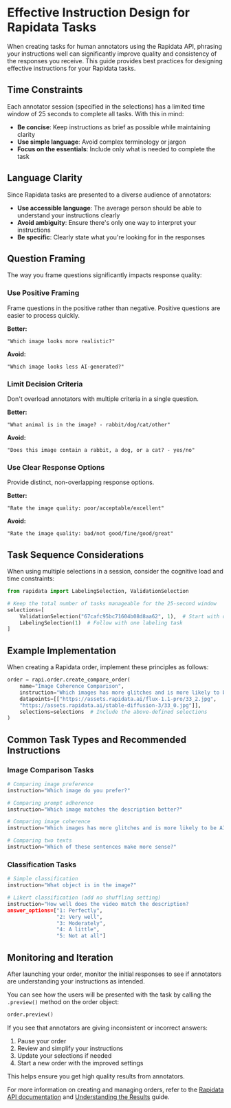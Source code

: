 # Effective Instruction Design for Rapidata Tasks

When creating tasks for human annotators using the Rapidata API, phrasing your instructions well can significantly improve quality and consistency of the responses you receive. This guide provides best practices for designing effective instructions for your Rapidata tasks.

## Time Constraints

Each annotator session (specified in the selections) has a limited time window of 25 seconds to complete all tasks. With this in mind:

- **Be concise**: Keep instructions as brief as possible while maintaining clarity
- **Use simple language**: Avoid complex terminology or jargon
- **Focus on the essentials**: Include only what is needed to complete the task

## Language Clarity

Since Rapidata tasks are presented to a diverse audience of annotators:

- **Use accessible language**: The average person should be able to understand your instructions clearly
- **Avoid ambiguity**: Ensure there's only one way to interpret your instructions
- **Be specific**: Clearly state what you're looking for in the responses

## Question Framing

The way you frame questions significantly impacts response quality:

### Use Positive Framing
Frame questions in the positive rather than negative. Positive questions are easier to process quickly.

**Better:**
```
"Which image looks more realistic?"
```

**Avoid:**
```
"Which image looks less AI-generated?"
```

### Limit Decision Criteria
Don't overload annotators with multiple criteria in a single question.

**Better:**
```
"What animal is in the image? - rabbit/dog/cat/other"
```

**Avoid:**
```
"Does this image contain a rabbit, a dog, or a cat? - yes/no"
```

### Use Clear Response Options
Provide distinct, non-overlapping response options.

**Better:**
```
"Rate the image quality: poor/acceptable/excellent"
```

**Avoid:**
```
"Rate the image quality: bad/not good/fine/good/great"
```

## Task Sequence Considerations

When using multiple selections in a session, consider the cognitive load and time constraints:

```python
from rapidata import LabelingSelection, ValidationSelection

# Keep the total number of tasks manageable for the 25-second window
selections=[
    ValidationSelection("67cafc95bc71604b08d8aa62", 1),  # Start with one validation task (id is the validation set id)
    LabelingSelection(1)  # Follow with one labeling task
]
```

## Example Implementation

When creating a Rapidata order, implement these principles as follows:

```python
order = rapi.order.create_compare_order(
    name="Image Coherence Comparison",
    instruction="Which images has more glitches and is more likely to be AI generated?",  # Clear, positive framing
    datapoints=[["https://assets.rapidata.ai/flux-1.1-pro/33_2.jpg", 
    "https://assets.rapidata.ai/stable-diffusion-3/33_0.jpg"]],
    selections=selections  # Include the above-defined selections
)
```

## Common Task Types and Recommended Instructions

### Image Comparison Tasks

```python
# Comparing image preference
instruction="Which image do you prefer?"

# Comparing prompt adherence
instruction="Which image matches the description better?"

# Comparing image coherence
instruction="Which images has more glitches and is more likely to be AI generated?"

# Comparing two texts
instruction="Which of these sentences make more sense?"
```

### Classification Tasks

```python
# Simple classification
instruction="What object is in the image?"

# Likert classification (add no shuffling setting)
instruction="How well does the video match the description?
answer_options=["1: Perfectly", 
                "2: Very well", 
                "3: Moderately", 
                "4: A little", 
                "5: Not at all"]
```

## Monitoring and Iteration

After launching your order, monitor the initial responses to see if annotators are understanding your instructions as intended.

You can see how the users will be presented with the task by calling the `.preview()` method on the order object:
```python
order.preview()
```

If you see that annotators are giving inconsistent or incorrect answers:

1. Pause your order
2. Review and simplify your instructions 
3. Update your selections if needed
4. Start a new order with the improved settings

This helps ensure you get high quality results from annotators.

For more information on creating and managing orders, refer to the [Rapidata API documentation](index.md) and [Understanding the Results](/understanding_the_results/) guide.
